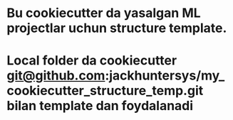  # Bu cookiecutter da yasalgan ML projectlar uchun structure template.
 # Local folder da cookiecutter git@github.com:jackhuntersys/my_cookiecutter_structure_temp.git bilan template dan foydalanadi 
